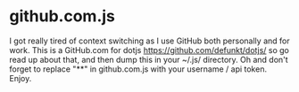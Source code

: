 # github.com.js

I got really tired of context switching as I use GitHub both personally and for work. This is a GitHub.com for dotjs https://github.com/defunkt/dotjs/ so go read up about that, and then dump this in your ~/.js/ directory. Oh and don't forget to replace "**" in github.com.js with your username / api token. Enjoy.